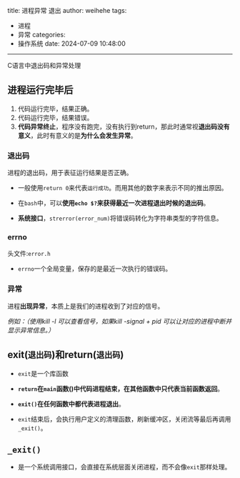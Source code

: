 title: 进程异常 退出
author: weihehe
tags:
  - 进程
  - 异常
categories:
  - 操作系统
date: 2024-07-09 10:48:00
---
C语言中退出码和异常处理
<!--more-->

## 进程运行完毕后

1. 代码运行完毕，结果正确。
2. 代码运行完毕，结果错误。
3. **代码异常终止**，程序没有跑完，没有执行到return，那此时通常视**退出码没有意义**，此时有意义的是**为什么会发生异常**。


### 退出码

进程的退出码，用于表征运行结果是否正确。

- 一般使用`return 0`来代表`运行成功`。而用其他的数字来表示不同的推出原因。

- 在`bash`中，可以**使用`echo $?`来获得最近一次进程退出时候的退出码**。

- **系统接口**，`strerror(error_num)`将错误码转化为字符串类型的字符信息。

### errno

头文件:`error.h`

- `errno`一个全局变量，保存的是最近一次执行的错误码。

### 异常

进程**出现异常**，本质上是我们的进程收到了对应的信号。

*例如：（使用kill -l 可以查看信号，如果kill -signal + pid 可以让对应的进程中断并显示异常信息。）*

## exit(`退出码`)和return(`退出码`)

- `exit`是一个库函数

- **`return`在`main`函数()中代码进程结束，在其他函数中只代表当前函数返回**。

- **`exit()`在任何函数中都代表进程退出**。

- `exit`结束后，会执行用户定义的清理函数，刷新缓冲区，关闭流等最后再调用`_exit()`。

## `_exit()`

- 是一个系统调用接口，会直接在系统层面关闭进程，而不会像`exit`那样处理。


















